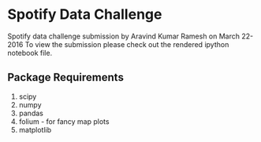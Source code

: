 # Spotify Data Challenge
Spotify data challenge submission by Aravind Kumar Ramesh on March 22- 2016
To view the submission please check out the rendered ipython notebook file.

## Package Requirements
1. scipy
2. numpy
3. pandas
4. folium - for fancy map plots
5. matplotlib
